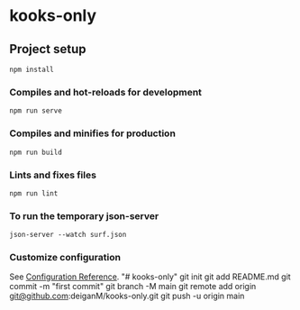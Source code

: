 # kooks-only

## Project setup
```
npm install
```

### Compiles and hot-reloads for development
```
npm run serve
```

### Compiles and minifies for production
```
npm run build
```

### Lints and fixes files
```
npm run lint
```

### To run the temporary json-server
```
json-server --watch surf.json
```

### Customize configuration
See [Configuration Reference](https://cli.vuejs.org/config/).
"# kooks-only"  git init git add README.md git commit -m "first commit" git branch -M main git remote add origin git@github.com:deiganM/kooks-only.git git push -u origin main
